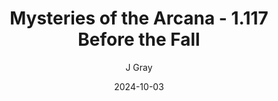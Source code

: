 ---
title: 'Mysteries of the Arcana - 1.117 Before the Fall'
alt: 'Mysteries of the Arcana'
date: '2024-10-03'
author: 'J Gray'
artist: 'Keira'
---